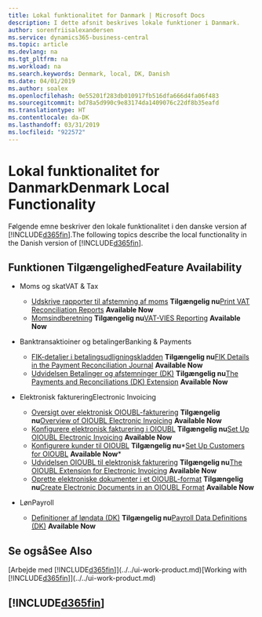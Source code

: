 ```yaml
---
title: Lokal funktionalitet for Danmark | Microsoft Docs
description: I dette afsnit beskrives lokale funktioner i Danmark.
author: sorenfriisalexandersen
ms.service: dynamics365-business-central
ms.topic: article
ms.devlang: na
ms.tgt_pltfrm: na
ms.workload: na
ms.search.keywords: Denmark, local, DK, Danish
ms.date: 04/01/2019
ms.author: soalex
ms.openlocfilehash: 0e55201f283db010917fb516dfa666d4fa06f483
ms.sourcegitcommit: bd78a5d990c9e83174da1409076c22df8b35eafd
ms.translationtype: HT
ms.contentlocale: da-DK
ms.lasthandoff: 03/31/2019
ms.locfileid: "922572"
---
```

# <a name="denmark-local-functionality"></a><span data-ttu-id="6675f-103">Lokal funktionalitet for Danmark</span><span class="sxs-lookup"><span data-stu-id="6675f-103">Denmark Local Functionality</span></span>
<span data-ttu-id="6675f-104">Følgende emne beskriver den lokale funktionalitet i den danske version af [!INCLUDE[d365fin](../../includes/d365fin_md.md)].</span><span class="sxs-lookup"><span data-stu-id="6675f-104">The following topics describe the local functionality in the Danish version of [!INCLUDE[d365fin](../../includes/d365fin_md.md)].</span></span>  

## <a name="feature-availability"></a><span data-ttu-id="6675f-105">Funktionen Tilgængelighed</span><span class="sxs-lookup"><span data-stu-id="6675f-105">Feature Availability</span></span>

* <span data-ttu-id="6675f-106">Moms og skat</span><span class="sxs-lookup"><span data-stu-id="6675f-106">VAT & Tax</span></span>
    * <span data-ttu-id="6675f-107">[Udskrive rapporter til afstemning af moms](how-to-print-vat-reconciliation-reports.md) **Tilgængelig nu**</span><span class="sxs-lookup"><span data-stu-id="6675f-107">[Print VAT Reconciliation Reports](how-to-print-vat-reconciliation-reports.md) **Available Now**</span></span>
    * <span data-ttu-id="6675f-108">[Momsindberetning](vat-vies-reporting.md) **Tilgængelig nu**</span><span class="sxs-lookup"><span data-stu-id="6675f-108">[VAT-VIES Reporting](vat-vies-reporting.md) **Available Now**</span></span>

* <span data-ttu-id="6675f-109">Banktransaktioiner og betalinger</span><span class="sxs-lookup"><span data-stu-id="6675f-109">Banking & Payments</span></span>
    * <span data-ttu-id="6675f-110">[FIK-detaljer i betalingsudligningskladden](fik-details-in-the-payment-reconciliation-journal.md) **Tilgængelig nu**</span><span class="sxs-lookup"><span data-stu-id="6675f-110">[FIK Details in the Payment Reconciliation Journal](fik-details-in-the-payment-reconciliation-journal.md) **Available Now**</span></span>
    * <span data-ttu-id="6675f-111">[Udvidelsen Betalinger og afstemninger (DK)](../../ui-extensions-payments-reconciliation-formats-dk.md) **Tilgængelig nu**</span><span class="sxs-lookup"><span data-stu-id="6675f-111">[The Payments and Reconciliations (DK) Extension](../../ui-extensions-payments-reconciliation-formats-dk.md) **Available Now**</span></span>

* <span data-ttu-id="6675f-112">Elektronisk fakturering</span><span class="sxs-lookup"><span data-stu-id="6675f-112">Electronic Invoicing</span></span>
    * <span data-ttu-id="6675f-113">[Oversigt over elektronisk OIOUBL-fakturering](oioubl-electronic-invoicing-overview.md) **Tilgængelig nu**</span><span class="sxs-lookup"><span data-stu-id="6675f-113">[Overview of OIOUBL Electronic Invoicing](oioubl-electronic-invoicing-overview.md) **Available Now**</span></span>
    * <span data-ttu-id="6675f-114">[Konfigurere elektronisk fakturering i OIOUBL](how-to-set-up-oioubl.md) **Tilgængelig nu**</span><span class="sxs-lookup"><span data-stu-id="6675f-114">[Set Up OIOUBL Electronic Invoicing](how-to-set-up-oioubl.md) **Available Now**</span></span>
    * <span data-ttu-id="6675f-115">[Konfigurere kunder til OIOUBL](how-to-set-up-customers-for-oioubl.md) **Tilgængelig nu**\*</span><span class="sxs-lookup"><span data-stu-id="6675f-115">[Set Up Customers for OIOUBL](how-to-set-up-customers-for-oioubl.md) **Available Now**\*</span></span>
    * <span data-ttu-id="6675f-116">[Udvidelsen OIOUBL til elektronisk fakturering](ui-extensions-oioubl.md) **Tilgængelig nu**</span><span class="sxs-lookup"><span data-stu-id="6675f-116">[The OIOUBL Extension for Electronic Invoicing](ui-extensions-oioubl.md) **Available Now**</span></span>
    * <span data-ttu-id="6675f-117">[Oprette elektroniske dokumenter i et OIOUBL-format](how-to-create-electronic-documents-by-using-oioubl.md) **Tilgængelig nu**</span><span class="sxs-lookup"><span data-stu-id="6675f-117">[Create Electronic Documents in an OIOUBL Format](how-to-create-electronic-documents-by-using-oioubl.md) **Available Now**</span></span>

* <span data-ttu-id="6675f-118">Løn</span><span class="sxs-lookup"><span data-stu-id="6675f-118">Payroll</span></span>
    * <span data-ttu-id="6675f-119">[Definitioner af løndata (DK)](ui-extensions-payroll-data-definitions-dk.md) **Tilgængelig nu**</span><span class="sxs-lookup"><span data-stu-id="6675f-119">[Payroll Data Definitions (DK)](ui-extensions-payroll-data-definitions-dk.md) **Available Now**</span></span>

## <a name="see-also"></a><span data-ttu-id="6675f-120">Se også</span><span class="sxs-lookup"><span data-stu-id="6675f-120">See Also</span></span>
<span data-ttu-id="6675f-121">[Arbejde med [!INCLUDE[d365fin](../../includes/d365fin_md.md)]](../../ui-work-product.md)</span><span class="sxs-lookup"><span data-stu-id="6675f-121">[Working with [!INCLUDE[d365fin](../../includes/d365fin_md.md)]](../../ui-work-product.md)</span></span>

## [!INCLUDE[d365fin](../../includes/free_trial_md.md)]  
